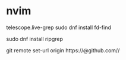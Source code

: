 # nvim


telescope.live-grep
sudo dnf install fd-find

sudo dnf install ripgrep





git remote set-url origin https://<token>@github.com/<username>/<repo>





